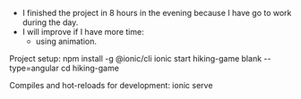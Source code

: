 - I finished the project in 8 hours in the evening because I have go to work during the day.
- I will improve if I have more time:
    + using animation.


Project setup:
    npm install -g @ionic/cli
    ionic start hiking-game blank --type=angular
    cd hiking-game

Compiles and hot-reloads for development:
    ionic serve
